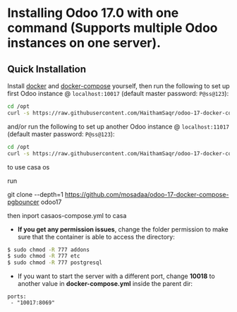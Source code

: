 # Installing Odoo 17.0 with one command (Supports multiple Odoo instances on one server).

## Quick Installation

Install [docker](https://docs.docker.com/get-docker/) and [docker-compose](https://docs.docker.com/compose/install/) yourself, then run the following to set up first Odoo instance @ `localhost:10017` (default master password: `P@ss@123`):

``` bash
cd /opt
curl -s https://raw.githubusercontent.com/HaithamSaqr/odoo-17-docker-compose-pgbouncer/master/run.sh | sudo bash -s odoo17 10017 20017
```
and/or run the following to set up another Odoo instance @ `localhost:11017` (default master password: `P@ss@123`):

``` bash
cd /opt
curl -s https://raw.githubusercontent.com/HaithamSaqr/odoo-17-docker-compose-pgbouncer/master/run.sh | sudo bash -s odoo17 11017 21017
```

 to use casa os 

run 

git clone --depth=1 https://github.com/mosadaa/odoo-17-docker-compose-pgbouncer odoo17

then inport   casaos-compose.yml  to casa

 

- **If you get any permission issues**, change the folder permission to make sure that the container is able to access the directory:

``` sh
$ sudo chmod -R 777 addons
$ sudo chmod -R 777 etc
$ sudo chmod -R 777 postgresql
```

- If you want to start the server with a different port, change **10018** to another value in **docker-compose.yml** inside the parent dir:

```
ports:
 - "10017:8069"
```
 

